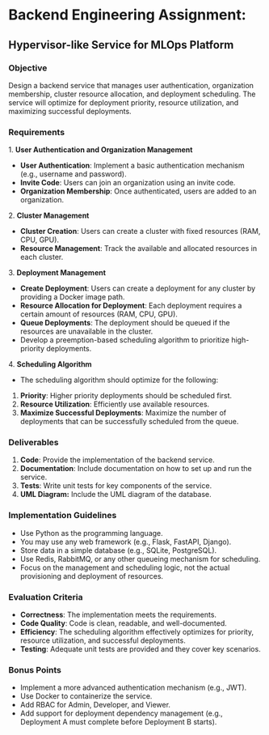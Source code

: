 # Backend Engineering Assignment:

## Hypervisor-like Service for MLOps Platform

### **Objective**

Design a backend service that manages user authentication, organization membership, cluster resource allocation, and deployment scheduling. The service will optimize for deployment priority, resource utilization, and maximizing successful deployments.

### Requirements

1. **User Authentication and Organization Management**

- **User Authentication**: Implement a basic authentication mechanism (e.g., username and password).
- **Invite Code**: Users can join an organization using an invite code.
- **Organization Membership**: Once authenticated, users are added to an organization.

2. **Cluster Management**

- **Cluster Creation**: Users can create a cluster with fixed resources (RAM, CPU, GPU).
- **Resource Management**: Track the available and allocated resources in each cluster.

3. **Deployment Management**

- **Create Deployment**: Users can create a deployment for any cluster by providing a Docker image path.
- **Resource Allocation for Deployment**: Each deployment requires a certain amount of resources (RAM, CPU, GPU).
- **Queue Deployments**: The deployment should be queued if the resources are unavailable in the cluster.
- Develop a preemption-based scheduling algorithm to prioritize high-priority deployments.

4. **Scheduling Algorithm**

- The scheduling algorithm should optimize for the following:
1. **Priority**: Higher priority deployments should be scheduled first.
2. **Resource Utilization**: Efficiently use available resources.
3. **Maximize Successful Deployments**: Maximize the number of deployments that can be successfully scheduled from the queue.

### Deliverables

1. **Code**: Provide the implementation of the backend service.
2. **Documentation**: Include documentation on how to set up and run the service.
3. **Tests**: Write unit tests for key components of the service.
4. **UML Diagram:** Include the UML diagram of the database.

### Implementation Guidelines

- Use Python as the programming language.
- You may use any web framework (e.g., Flask, FastAPI, Django).
- Store data in a simple database (e.g., SQLite, PostgreSQL).
- Use Redis, RabbitMQ, or any other queueing mechanism for scheduling.
- Focus on the management and scheduling logic, not the actual provisioning and deployment of resources.

### Evaluation Criteria

- **Correctness**: The implementation meets the requirements.
- **Code Quality**: Code is clean, readable, and well-documented.
- **Efficiency**: The scheduling algorithm effectively optimizes for priority, resource utilization, and successful deployments.
- **Testing**: Adequate unit tests are provided and they cover key scenarios.

### Bonus Points

- Implement a more advanced authentication mechanism (e.g., JWT).
- Use Docker to containerize the service.
- Add RBAC for Admin, Developer, and Viewer.
- Add support for deployment dependency management (e.g., Deployment A must complete before Deployment B starts).